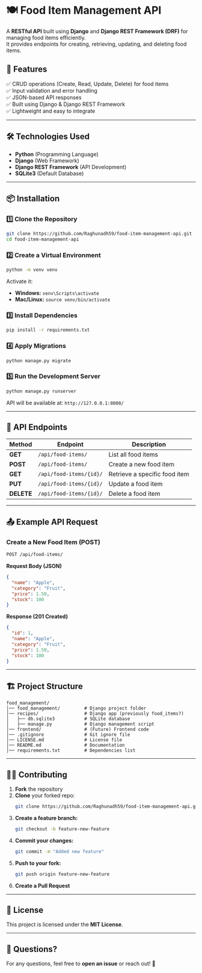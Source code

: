 # 🍽️ Food Item Management API

A **RESTful API** built using **Django** and **Django REST Framework (DRF)** for managing food items efficiently.  
It provides endpoints for creating, retrieving, updating, and deleting food items.

## 🚀 Features  
✅ CRUD operations (Create, Read, Update, Delete) for food items  
✅ Input validation and error handling  
✅ JSON-based API responses  
✅ Built using Django & Django REST Framework  
✅ Lightweight and easy to integrate  

---

## 🛠️ Technologies Used  
- **Python** (Programming Language)  
- **Django** (Web Framework)  
- **Django REST Framework** (API Development)  
- **SQLite3** (Default Database)  

---

## 📦 Installation  

### **1️⃣ Clone the Repository**  
```sh
git clone https://github.com/Raghunadh59/food-item-management-api.git
cd food-item-management-api
```

### **2️⃣ Create a Virtual Environment**  
```sh
python -m venv venv
```
Activate it:  
- **Windows:** `venv\Scripts\activate`  
- **Mac/Linux:** `source venv/bin/activate`  

### **3️⃣ Install Dependencies**  
```sh
pip install -r requirements.txt
```

### **4️⃣ Apply Migrations**  
```sh
python manage.py migrate
```

### **5️⃣ Run the Development Server**  
```sh
python manage.py runserver
```
API will be available at: `http://127.0.0.1:8000/`

---

## 📌 API Endpoints  

| Method | Endpoint | Description |
|--------|---------|-------------|
| **GET** | `/api/food-items/` | List all food items |
| **POST** | `/api/food-items/` | Create a new food item |
| **GET** | `/api/food-items/{id}/` | Retrieve a specific food item |
| **PUT** | `/api/food-items/{id}/` | Update a food item |
| **DELETE** | `/api/food-items/{id}/` | Delete a food item |

---

## 📤 Example API Request  

### **Create a New Food Item (POST)**
```sh
POST /api/food-items/
```
**Request Body (JSON)**  
```json
{
  "name": "Apple",
  "category": "Fruit",
  "price": 1.50,
  "stock": 100
}
```
**Response (201 Created)**  
```json
{
  "id": 1,
  "name": "Apple",
  "category": "Fruit",
  "price": 1.50,
  "stock": 100
}
```

---

## 🏗️ Project Structure  

```
food_management/
│── food_management/         # Django project folder
│── recipes/                 # Django app (previously food_items?)
│   ├── db.sqlite3           # SQLite database
│   ├── manage.py            # Django management script
│── frontend/                # (Future) Frontend code
│── .gitignore               # Git ignore file
│── LICENSE.md               # License file
│── README.md                # Documentation
│── requirements.txt         # Dependencies list

```

---

## 👨‍💻 Contributing  
1. **Fork** the repository  
2. **Clone** your forked repo:  
   ```sh
   git clone https://github.com/Raghunadh59/food-item-management-api.git
   ```
3. **Create a feature branch:**  
   ```sh
   git checkout -b feature-new-feature
   ```
4. **Commit your changes:**  
   ```sh
   git commit -m "Added new feature"
   ```
5. **Push to your fork:**  
   ```sh
   git push origin feature-new-feature
   ```
6. **Create a Pull Request**  

---

## 📜 License  
This project is licensed under the **MIT License**.  

---

## 💬 Questions?  
For any questions, feel free to **open an issue** or reach out! 🚀  
